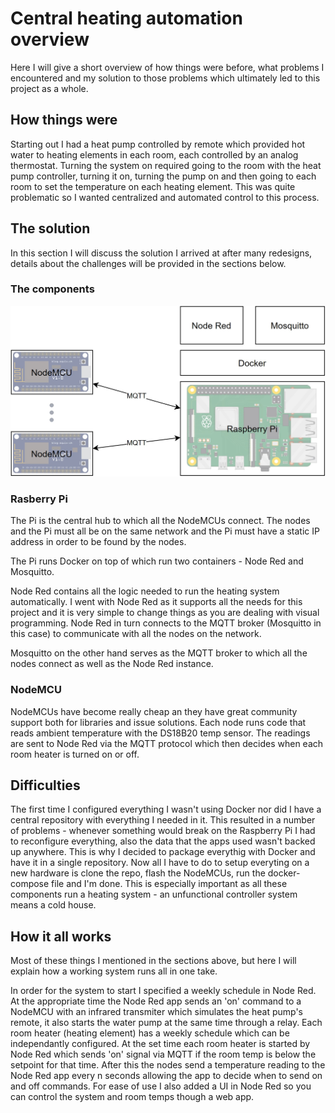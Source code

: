 # Central heating automation overview
Here I will give a short overview of how things were before, what problems I encountered and my solution to those problems which ultimately led to this project as a whole.

## How things were
Starting out I had a heat pump controlled by remote which provided hot water to heating elements in each room, each controlled by an analog thermostat. Turning the system on required going to the room with the heat pump controller, turning it on, turning the pump on and then going to each room to set the temperature on each heating element. This was quite problematic so I wanted centralized and automated control to this process.

## The solution
In this section I will discuss the solution I arrived at after many redesigns, details about the challenges will be provided in the sections below. 
### The components
![central_heating_automation_diagram](./central_heating_diagram.jpg)
### Rasberry Pi
The Pi is the central hub to which all the NodeMCUs connect. The nodes and the Pi must all be on the same network and the Pi must have a static IP address in order to be found by the nodes.

The Pi runs Docker on top of which run two containers - Node Red and Mosquitto.

Node Red contains all the logic needed to run the heating system automatically. I went with Node Red as it supports all the needs for this project and it is very simple to change things as you are dealing with visual programming. Node Red in turn connects to the MQTT broker (Mosquitto in this case) to communicate with all the nodes on the network.

Mosquitto on the other hand serves as the MQTT broker to which all the nodes connect as well as the Node Red instance.

### NodeMCU
NodeMCUs have become really cheap an they have great community support both for libraries and issue solutions. Each node runs code that reads ambient temperature with the DS18B20 temp sensor. The readings are sent to Node Red via the MQTT protocol which then decides when each room heater is turned on or off.

## Difficulties
The first time I configured everything I wasn't using Docker nor did I have a central repository with everything I needed in it. This resulted in a number of problems - whenever something would break on the Raspberry Pi I had to reconfigure everything, also the data that the apps used wasn't backed up anywhere. This is why I decided to package everythig with Docker and have it in a single repository. Now all I have to do to setup everyting on a new hardware is clone the repo, flash the NodeMCUs, run the docker-compose file and I'm done. This is especially important as all these components run a heating system - an unfunctional controller system means a cold house.

## How it all works
Most of these things I mentioned in the sections above, but here I will explain how a working system runs all in one take.

In order for the system to start I specified a weekly schedule in Node Red. At the appropriate time the Node Red app sends an 'on' command to a NodeMCU with an infrared transmiter which simulates the heat pump's remote, it also starts the water pump at the same time through a relay. Each room heater (heating element) has a weekly schedule which can be independantly configured. At the set time each room heater is started by Node Red which sends 'on' signal via MQTT if the room temp is below the setpoint for that time. After this the nodes send a temperature reading to the Node Red app every n seconds allowing the app to decide when to send on and off commands. For ease of use I also added a UI in Node Red so you can control the system and room temps though a web app.